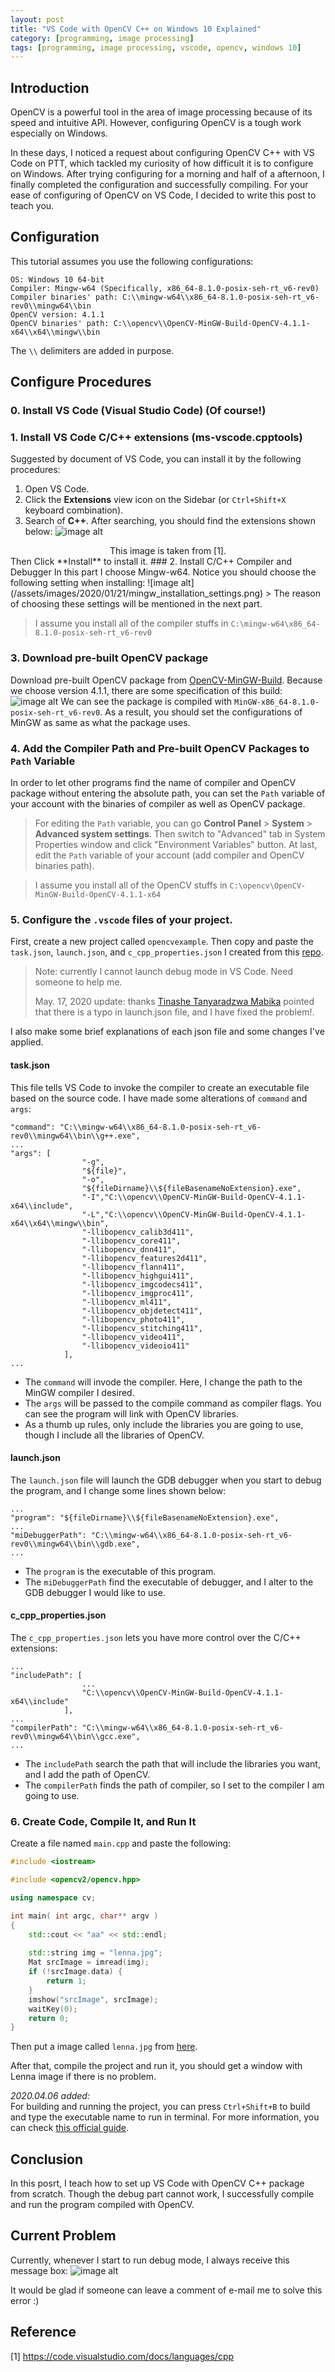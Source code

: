 ```yaml
---
layout: post
title: "VS Code with OpenCV C++ on Windows 10 Explained"
category: [programming, image processing]
tags: [programming, image processing, vscode, opencv, windows 10]
---
```


## Introduction
OpenCV is a powerful tool in the area of image processing
because of its speed and intuitive API. However, configuring
OpenCV is a tough work especially on Windows.

In these days, I noticed a request about configuring OpenCV C++
with VS Code on PTT, which tackled my curiosity of how difficult
it is to configure on Windows. After trying configuring for a
morning and half of a afternoon, I finally completed the 
configuration and successfully compiling. For
your ease of configuring of OpenCV on VS Code, I decided to
write this post to teach you.

## Configuration
This tutorial assumes you use the following configurations:
```
OS: Windows 10 64-bit
Compiler: Mingw-w64 (Specifically, x86_64-8.1.0-posix-seh-rt_v6-rev0)
Compiler binaries' path: C:\\mingw-w64\\x86_64-8.1.0-posix-seh-rt_v6-rev0\\mingw64\\bin
OpenCV version: 4.1.1
OpenCV binaries' path: C:\\opencv\\OpenCV-MinGW-Build-OpenCV-4.1.1-x64\\x64\\mingw\\bin
```
The `\\` delimiters are added in purpose.

## Configure Procedures
### 0. Install VS Code (Visual Studio Code) (Of course!)
### 1. Install VS Code C/C++ extensions (ms-vscode.cpptools)
Suggested by document of VS Code, you can install it by the following
procedures:
1. Open VS Code.
2. Click the **Extensions** view icon on the Sidebar (or
`Ctrl+Shift+X` keyboard combination).
3. Search of **C++**. After searching, you should find the extensions
shown below:
![image alt](https://code.visualstudio.com/assets/docs/languages/cpp/cpp-extension.png)
<center>This image is taken from [1].</center>
Then Click **Install** to install it.
### 2. Install C/C++ Compiler and Debugger
In this part I choose Mingw-w64. Notice you should choose the following 
setting when installing:
![image alt](/assets/images/2020/01/21/mingw_installation_settings.png)
> The reason of choosing these settings will be mentioned in the next part.

> I assume you install all of the compiler stuffs in `C:\mingw-w64\x86_64-8.1.0-posix-seh-rt_v6-rev0`

### 3. Download pre-built OpenCV package
Download pre-built OpenCV package from [OpenCV-MinGW-Build](https://github.com/huihut/OpenCV-MinGW-Build).
Because we choose version 4.1.1, there are some specification of this build:
![image alt](/assets/images/2020/01/21/opencv_prebuild_conf.png)
We can see the package is compiled with `MinGW-x86_64-8.1.0-posix-seh-rt_v6-rev0`.
As a result, you should set the configurations of MinGW as same as what
the package uses.
### 4. Add the Compiler Path and Pre-built OpenCV Packages to `Path` Variable
In order to let other programs find the name of compiler and OpenCV package
without entering the absolute path, you can set the `Path` variable of
your account with the binaries of compiler as well as OpenCV package.
> For editing the `Path` variable, you can go **Control Panel** > **System** >
> **Advanced system settings**. Then switch to "Advanced" tab in System
> Properties window and click "Environment Variables" button.
> At last, edit the `Path` variable of your account (add compiler and
> OpenCV binaries path).

> I assume you install all of the OpenCV stuffs in `C:\opencv\OpenCV-MinGW-Build-OpenCV-4.1.1-x64`

### 5. Configure the `.vscode` files of your project.
First, create a new project called `opencvexample`.
Then copy and paste the `task.json`, `launch.json`, and `c_cpp_properties.json`
I created from this [repo](https://github.com/Cuda-Chen/opencv-config-with-vscode).
> Note: currently I cannot launch debug mode in VS Code. Need someone
> to help me.
> 
> May. 17, 2020 update: thanks [Tinashe Tanyaradzwa Mabika](https://medium.com/@cookyt28/great-article-this-can-be-helpful-solve-your-error-dd77311f1b0b)
> pointed that there is a typo in launch.json file, and I have fixed the problem!.


I also make some brief explanations of each json file and some changes I've applied.

#### task.json
This file tells VS Code to invoke the compiler to create an executable file based 
on the source code.
I have made some alterations of `command` and `args`:
```
"command": "C:\\mingw-w64\\x86_64-8.1.0-posix-seh-rt_v6-rev0\\mingw64\\bin\\g++.exe",
...
"args": [
                "-g",
                "${file}",
                "-o",
                "${fileDirname}\\${fileBasenameNoExtension}.exe",
                "-I","C:\\opencv\\OpenCV-MinGW-Build-OpenCV-4.1.1-x64\\include",
                "-L","C:\\opencv\\OpenCV-MinGW-Build-OpenCV-4.1.1-x64\\x64\\mingw\\bin",                
                "-llibopencv_calib3d411",
                "-llibopencv_core411",
                "-llibopencv_dnn411",
                "-llibopencv_features2d411",
                "-llibopencv_flann411",
                "-llibopencv_highgui411",
                "-llibopencv_imgcodecs411",
                "-llibopencv_imgproc411",
                "-llibopencv_ml411",
                "-llibopencv_objdetect411",
                "-llibopencv_photo411",
                "-llibopencv_stitching411",
                "-llibopencv_video411",
                "-llibopencv_videoio411"
            ],
...
```

- The `command` will invode the compiler. Here, I change the path to the MinGW compiler 
I desired.
- The `args` will be passed to the compile command as compiler flags. You can see the 
program will link with OpenCV libraries.
- As a thumb up rules, only include the libraries you are going to use, though I include
all the libraries of OpenCV.

#### launch.json
The `launch.json` file will launch the GDB debugger when you start to debug the
program, and I change some lines shown below:
```
...
"program": "${fileDirname}\\${fileBasenameNoExtension}.exe",
...
"miDebuggerPath": "C:\\mingw-w64\\x86_64-8.1.0-posix-seh-rt_v6-rev0\\mingw64\\bin\\gdb.exe",
...
```

- The `program` is the executable of this program.
- The `miDebuggerPath` find the executable of debugger, and I alter to the GDB debugger I
would like to use.

#### c_cpp_properties.json
The `c_cpp_properties.json` lets you have more control over the C/C++ extensions:
```
...
"includePath": [
                ...
                "C:\\opencv\\OpenCV-MinGW-Build-OpenCV-4.1.1-x64\\include"
            ],
...
"compilerPath": "C:\\mingw-w64\\x86_64-8.1.0-posix-seh-rt_v6-rev0\\mingw64\\bin\\gcc.exe",
...
```

- The `includePath` search the path that will include the libraries you want, and I add
the path of OpenCV.
- The `compilerPath` finds the path of compiler, so I set to the compiler I am going to use.

### 6. Create Code, Compile It, and Run It
Create a file named `main.cpp` and paste the following:
```cpp
#include <iostream>

#include <opencv2/opencv.hpp>

using namespace cv;

int main( int argc, char** argv )
{
    std::cout << "aa" << std::endl;
 
    std::string img = "lenna.jpg";
    Mat srcImage = imread(img);
    if (!srcImage.data) {
        return 1;
    }
    imshow("srcImage", srcImage);
    waitKey(0);
    return 0;
}
```

Then put a image called `lenna.jpg` from [here](https://github.com/Cuda-Chen/opencv-config-with-vscode).

After that, compile the project and run it, you should get a window with Lenna
image if there is no problem.

*2020.04.06 added:* <br>
For building and running the project, you can press `Ctrl+Shift+B` to build
and type the executable name to run in terminal. For more information, you
can check [this official guide](https://code.visualstudio.com/docs/cpp/config-mingw#_build-helloworldcpp).

## Conclusion
In this posrt, I teach how to set up VS Code with OpenCV C++ package from
scratch. Though the debug part cannot work, I successfully compile
and run the program compiled with OpenCV.

## Current Problem
Currently, whenever I start to run debug mode, I always receive this message box:
![image alt](/assets/images/2020/01/21/debug_error.png)

It would be glad if someone can leave a comment of e-mail me to solve this error :)

## Reference
[1] https://code.visualstudio.com/docs/languages/cpp
